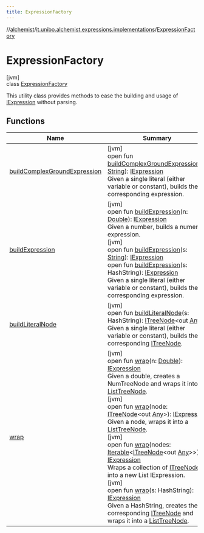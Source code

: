 ```yaml
---
title: ExpressionFactory
---
```

//[alchemist](../../../index.html)/[it.unibo.alchemist.expressions.implementations](../index.html)/[ExpressionFactory](index.html)



# ExpressionFactory



[jvm]\
class [ExpressionFactory](index.html)

This utility class provides methods to ease the building and usage of [IExpression](../../it.unibo.alchemist.expressions.interfaces/-i-expression/index.html) without parsing.



## Functions


| Name | Summary |
|---|---|
| [buildComplexGroundExpression](build-complex-ground-expression.html) | [jvm]<br>open fun [buildComplexGroundExpression](build-complex-ground-expression.html)(s: [String](https://docs.oracle.com/javase/8/docs/api/java/lang/String.html)): [IExpression](../../it.unibo.alchemist.expressions.interfaces/-i-expression/index.html)<br>Given a single literal (either variable or constant), builds the corresponding expression. |
| [buildExpression](build-expression.html) | [jvm]<br>open fun [buildExpression](build-expression.html)(n: [Double](https://kotlinlang.org/api/latest/jvm/stdlib/kotlin/-double/index.html)): [IExpression](../../it.unibo.alchemist.expressions.interfaces/-i-expression/index.html)<br>Given a number, builds a numeric expression.<br>[jvm]<br>open fun [buildExpression](build-expression.html)(s: [String](https://docs.oracle.com/javase/8/docs/api/java/lang/String.html)): [IExpression](../../it.unibo.alchemist.expressions.interfaces/-i-expression/index.html)<br>open fun [buildExpression](build-expression.html)(s: HashString): [IExpression](../../it.unibo.alchemist.expressions.interfaces/-i-expression/index.html)<br>Given a single literal (either variable or constant), builds the corresponding expression. |
| [buildLiteralNode](build-literal-node.html) | [jvm]<br>open fun [buildLiteralNode](build-literal-node.html)(s: HashString): [ITreeNode](../../it.unibo.alchemist.expressions.interfaces/-i-tree-node/index.html)<out [Any](https://kotlinlang.org/api/latest/jvm/stdlib/kotlin/-any/index.html)><br>Given a single literal (either variable or constant), builds the corresponding [ITreeNode](../../it.unibo.alchemist.expressions.interfaces/-i-tree-node/index.html). |
| [wrap](wrap.html) | [jvm]<br>open fun [wrap](wrap.html)(n: [Double](https://kotlinlang.org/api/latest/jvm/stdlib/kotlin/-double/index.html)): [IExpression](../../it.unibo.alchemist.expressions.interfaces/-i-expression/index.html)<br>Given a double, creates a NumTreeNode and wraps it into a [ListTreeNode](../-list-tree-node/index.html).<br>[jvm]<br>open fun [wrap](wrap.html)(node: [ITreeNode](../../it.unibo.alchemist.expressions.interfaces/-i-tree-node/index.html)<out [Any](https://kotlinlang.org/api/latest/jvm/stdlib/kotlin/-any/index.html)>): [IExpression](../../it.unibo.alchemist.expressions.interfaces/-i-expression/index.html)<br>Given a node, wraps it into a [ListTreeNode](../-list-tree-node/index.html).<br>[jvm]<br>open fun [wrap](wrap.html)(nodes: [Iterable](https://docs.oracle.com/javase/8/docs/api/java/lang/Iterable.html)<[ITreeNode](../../it.unibo.alchemist.expressions.interfaces/-i-tree-node/index.html)<out [Any](https://kotlinlang.org/api/latest/jvm/stdlib/kotlin/-any/index.html)>>): [IExpression](../../it.unibo.alchemist.expressions.interfaces/-i-expression/index.html)<br>Wraps a collection of [ITreeNode](../../it.unibo.alchemist.expressions.interfaces/-i-tree-node/index.html) into a new List IExpression.<br>[jvm]<br>open fun [wrap](wrap.html)(s: HashString): [IExpression](../../it.unibo.alchemist.expressions.interfaces/-i-expression/index.html)<br>Given a HashString, creates the corresponding [ITreeNode](../../it.unibo.alchemist.expressions.interfaces/-i-tree-node/index.html) and wraps it into a [ListTreeNode](../-list-tree-node/index.html). |

